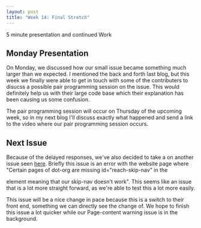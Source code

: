 ```yaml
---
layout: post
title: "Week 14: Final Stretch"
---
```

5 minute presentation and continued Work

## Monday Presentation

On Monday, we discussed how our small issue became something much larger than we expected. I mentioned the back and forth last blog, but this week we finally were able to get in touch with some of the contributers to disucss a possible pair programming session on the issue. This would definitely help us with their large code base which their explanation has been causing us some confusion. 

The pair programming session will occur on Thursday of the upcoming week, so in my next blog I'll discuss exactly what happened and send a link to the video where our pair programming session occurs.

## Next Issue

Because of the delayed responses, we've also decided to take a on another issue seen [here](https://github.com/gatsbyjs/gatsby/issues/21565). Briefly this issue is an error with the website page where "Certain pages of dot-org are missing id="reach-skip-nav" in the <main> element meaning that our skip-nav doesn't work". This seems like an issue that is a lot more straight forward, as we're able to test this a lot more easily.

This issue will be a nice change in pace because this is a switch to their front end, something we can directly see the change of. We hope to finish this issue a lot quicker while our Page-content warning issue is in the background.

